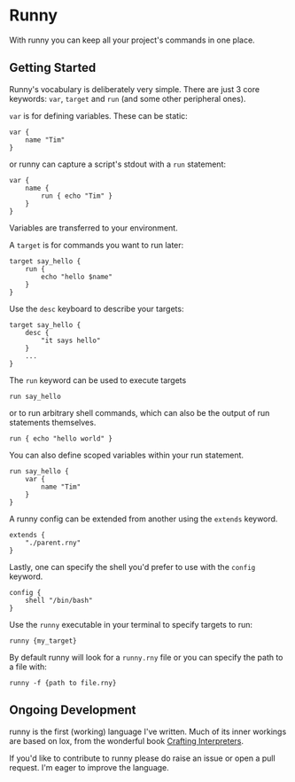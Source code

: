 # Runny

With runny you can keep all your project's commands in one place.

## Getting Started

Runny's vocabulary is deliberately very simple. There are just 3 core keywords: `var`, `target` and `run` (and some other peripheral ones).

`var` is for defining variables. These can be static:
```
var {
    name "Tim"
}
```
or runny can capture a script's stdout with a `run` statement:
```
var {
    name {
        run { echo "Tim" }
    }
}
```
Variables are transferred to your environment.


A `target` is for commands you want to run later:
```
target say_hello {
    run {
        echo "hello $name"
    }
}
```
Use the `desc` keyboard to describe your targets:
```
target say_hello {
    desc {
        "it says hello"
    }
    ...
}
```

The `run` keyword can be used to execute targets
```
run say_hello
```
or to run arbitrary shell commands, which can also be the output of run statements themselves.
```
run { echo "hello world" }
```
You can also define scoped variables within your run statement.
```
run say_hello {
    var {
        name "Tim"
    }
}
```
A runny config can be extended from another using the `extends` keyword.
```
extends {
    "./parent.rny"
}
```

Lastly, one can specify the shell you'd prefer to use with the `config` keyword.
```
config {
    shell "/bin/bash"
}
```

Use the `runny` executable in your terminal to specify targets to run:
```
runny {my_target}
```

By default runny will look for a `runny.rny` file or you can specify the path to a file with:
```
runny -f {path to file.rny}
```

## Ongoing Development
runny is the first (working) language I've written. Much of its inner workings are based on lox, from the wonderful book [Crafting Interpreters](https://craftinginterpreters.com).

If you'd like to contribute to runny please do raise an issue or open a pull request. I'm eager to improve the language.